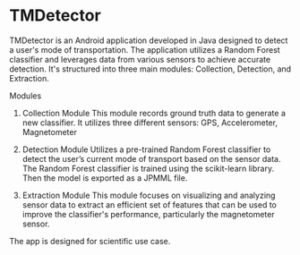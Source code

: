 # TMDetector

TMDetector is an Android application developed in Java designed to detect a user's mode of transportation. 
The application utilizes a Random Forest classifier and leverages data from various sensors to achieve accurate detection. It's structured into three main modules: Collection, Detection, and Extraction.

Modules
1. Collection Module
This module records ground truth data to generate a new classifier. It utilizes three different sensors: GPS, Accelerometer, Magnetometer

3. Detection Module
Utilizes a pre-trained Random Forest classifier to detect the user’s current mode of transport based on the sensor data. The Random Forest classifier is trained using the scikit-learn library. Then the model is exported as a JPMML file. 

4. Extraction Module
This module focuses on visualizing and analyzing sensor data to extract an efficient set of features that can be used to improve the classifier's performance, particularly the magnetometer sensor. 

The app is designed for scientific use case.



